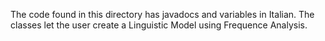 The code found in this directory has javadocs and variables in Italian.
The classes let the user create a Linguistic Model using Frequence Analysis.

